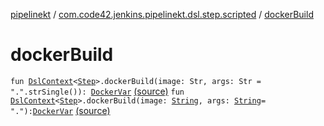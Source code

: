 [pipelinekt](../index.md) / [com.code42.jenkins.pipelinekt.dsl.step.scripted](index.md) / [dockerBuild](./docker-build.md)

# dockerBuild

`fun `[`DslContext`](../com.code42.jenkins.pipelinekt.dsl/-dsl-context/index.md)`<`[`Step`](../com.code42.jenkins.pipelinekt.core.step/-step/index.md)`>.dockerBuild(image: Str, args: Str = ".".strSingle()): `[`DockerVar`](-docker-var/index.md) [(source)](https://github.com/code42/pipelinekt/tree/master/dsl/src/main/kotlin/com/code42/jenkins/pipelinekt/dsl/step/scripted/DockerDsl.kt#L50)
`fun `[`DslContext`](../com.code42.jenkins.pipelinekt.dsl/-dsl-context/index.md)`<`[`Step`](../com.code42.jenkins.pipelinekt.core.step/-step/index.md)`>.dockerBuild(image: `[`String`](https://kotlinlang.org/api/latest/jvm/stdlib/kotlin/-string/index.html)`, args: `[`String`](https://kotlinlang.org/api/latest/jvm/stdlib/kotlin/-string/index.html)` = "."): `[`DockerVar`](-docker-var/index.md) [(source)](https://github.com/code42/pipelinekt/tree/master/dsl/src/main/kotlin/com/code42/jenkins/pipelinekt/dsl/step/scripted/DockerDsl.kt#L74)